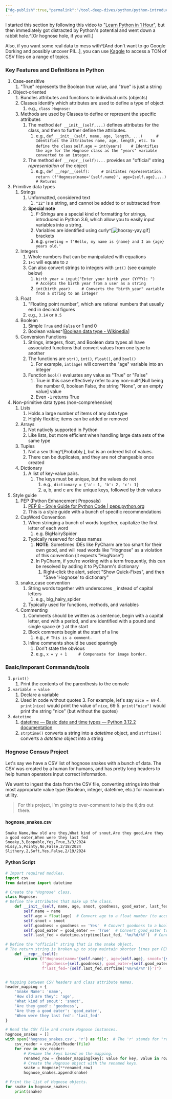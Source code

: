 ```yaml
---
{"dg-publish":true,"permalink":"/tool-deep-dives/python/python-introduction/"}
---
```


I started this section by following this video to ["Learn Python in 1 Hour"](https://www.youtube.com/watch?v=kqtD5dpn9C8), but then immediately got distracted by Python's potential and went down a rabbit hole.^[Or hognose hole, if you will.]

Also, if you want some real data to mess with^[And don't want to go Google Dorking and possibly uncover PII...], you can use [Kaggle](https://www.kaggle.com/datasets) to access a TON of CSV files on a range of topics. 

### Key Features and Definitions in Python
1. Case-sensitive
	1. "True" represents the Boolean true value, and "true" is just a string
2. Object-oriented
	1. Bundles attributes and functions to individual units (objects)
	2. Classes identify which attributes are used to define a type of object
		1. e.g., `class Hognose:`
	3. Methods are used by Classes to define or represent the specific attributes
		1. The method `def __init__(self,...)` defines attributes for the class, and then to further define the attributes.
			1. e.g., `def __init__(self, name, age, length, ...)      # Identifies the attributes name, age, length, etc. to define the class` 
			   `self.age = int(years)    # Identifies the age for the Hognose class as the "years" variable converted to an integer.` 
		2. The method `def __repr__(self):...` provides an "official" string *representation* of the object
			1. e.g., `def __repr__(self):     # Initiates representation.`
			   `return (f"Hognose(name='{self.name}', age={self.age},...)       # Returns `
3. Primitive data types
	1. Strings
		1. Unformatted, considered text
			1. `"12"` is a string, and cannot be added to or subtracted from
		2. **Special note**
			1. *F-Strings* are a special kind of formatting for strings, introduced in Python 3.6, which allow you to easily input variables into a string.
			2. Variables are identified using curly^[![hooray-yay.gif](/img/user/Attachments/hooray-yay.gif)] brackets
			3. e.g. `greeting = f'Hello, my name is {name} and I am {age} years old.'`
	2. Integers
		1. Whole numbers that can be manipulated with equations
		2. `1+1` will equate to `2`
		3. Can also convert strings to integers with `int()` (see example below)
			1. `birth_year = input("Enter your birth year (YYYY): ")     # Accepts the birth year from a user as a string`
			2. `int(birth_year)     # Converts the "birth_year" variable from a string to an integer`
	3. Float
		1. "Floating point number", which are rational numbers that usually end in decimal figures
		2. e.g., `3.14` or `0.5`
	4. Boolean
		1. Simple `True` and `False` or 1 and 0
		2. Boolean values^[[Boolean data type - Wikipedia](https://en.wikipedia.org/wiki/Boolean_data_type)]
	5. Conversion Functions
		1. Strings, integers, float, and Boolean data types all have associated functions that convert values from one type to another
		2. The functions are `str()`, `int()`, `float()`, and `bool()`
			1. For example, `int(age)` will convert the "age" variable into an integer
		3.  Function `bool()` evaluates any value as "True" or "False"
			1. True in this case effectively refer to any non-null^[Null being the number 0, boolean False, the string "None", or an empty value] value
			2. Even `-1` returns True
4. Non-primitive data types (non-comprehensive)
	1. Lists
		1. Holds a large number of items of any data type
		2. Highly flexible; items can be added or removed
	2. Arrays
		1. Not natively supported in Python
		2. Like lists, but more efficient when handling large data sets of the same type
	3. Tuples
		1. Not a sex thing^[Probably.], but is an ordered list of values.
		2. There can be duplicates, and they are not changeable once created
	4. Dictionary
		1. A list of key-value pairs.
			1. The keys must be unique, but the values do not
				1. e.g., `dictionary = {'a': 1, 'b': 2, 'c': 1}`
				2. a, b, and c are the unique keys, followed by their values
5. Style guide
	1. PEP (Python Enhancement Proposals)
		1. [PEP 8 – Style Guide for Python Code | peps.python.org](https://peps.python.org/pep-0008/)
		2. This is a style guide with a bunch of specific recommendations 
	2. CapWord Convention
		1. When stringing a bunch of words together, capitalize the first letter of each word
			1. e.g. BigHairySpider
		2. Typically reserved for class names
			1. **NOTE**: Sometimes IDEs like PyCharm are too smart for their own good, and will read words like "Hognose" as a violation of this convention (it expects "HogNose")
			2. In PyCharm, if you're working with a term frequently, this can be resolved by adding it to PyCharm's dictionary
				1. Right-click the alert, select "Show Quick-Fixes", and then "Save 'Hognose' to dictionary"
	3. snake_case convention
		1. String words together with underscores `_` instead of capital letters
			1. e.g., big_hairy_spider
		2. Typically used for functions, methods, and variables
	4. Commenting
		1. Comments should be written as a sentence, begin with a capital letter, end with a period, and are identified with a pound and single space (`# `) at the start
		2. Block comments begin at the start of a line
			1. e.g., `# This is a comment.`
		3. Inline comments should be used sparingly
			1. Don't state the obvious
			2. e.g., `x = y + 1     # Compensate for image border.`

### Basic/Imporant Commands/tools
1. `print()`
	1. Print the contents of the parenthesis to the console
2. `variable = value`
	1. Declare a variable
	2. Used in code without quotes
		3. For example, let's say `nice = 69`
		4. `print(nice)` would print the value of `nice`, 69
		5. `print("nice")` would print the string "nice" (but without the quotes)
3. `datetime`
	1. [datetime — Basic date and time types — Python 3.12.2 documentation](https://docs.python.org/3/library/datetime.html)
	2. `strptime()` converts a string into a *datetime* object, and `strftime()` converts a *datetime* object into a string

### Hognose Census Project

Let's say we have a CSV list of hognose snakes with a bunch of data. The CSV was created by a human for humans, and has pretty long headers to help human operators input correct information.

We want to ingest the data from the CSV file, converting strings into their most appropriate value type (Boolean, integer, datetime, etc.) for maximum utility.

> For this project, I'm going to over-comment to help the tl;drs out there.

#### hognose_snakes.csv
```CSV
Snake Name,How old are they,What kind of snout,Are they good,Are they a good eater,When were they last fed
Sneaky,3,Boopable,Yes,True,3/3/2024
Hissy,5,Pointy,No,False,2/18/2024
Slithery,2,Soft,Yes,False,2/19/2024
```

#### Python Script
```Python
# Import required modules.
import csv
from datetime import datetime

# Create the "Hognose" class.
class Hognose:
# Define the attributes that make up the class.
    def __init__(self, name, age, snoot, goodness, good_eater, last_fed):
        self.name = name
        self.age = float(age)  # Convert age to a float number (to account for ages between 0 and 1).
        self.snoot = snoot
        self.goodness = goodness == 'Yes'  # Convert goodness to a boolean.
        self.good_eater = good_eater == 'True'  # Convert good_eater to a boolean.
        self.last_fed = datetime.strptime(last_fed, '%m/%d/%Y')  # Convert last_fed to a datetime object.

# Define the "official" string that is the snake object.
# The return string is broken up to stay maintain shorter lines per PEP 8
    def __repr__(self):
        return (f"Hognose(name='{self.name}', age={self.age}, snoot='{self.snoot}', "
                f"goodness={self.goodness}, good_eater={self.good_eater}, "
                f"last_fed='{self.last_fed.strftime('%m/%d/%Y')}')")


# Mapping between CSV headers and class attribute names.
header_mapping = {
    'Snake Name': 'name',
    'How old are they': 'age',
    'What kind of snout': 'snoot',
    'Are they good': 'goodness',
    'Are they a good eater': 'good_eater',
    'When were they last fed': 'last_fed'
}

# Read the CSV file and create Hognose instances.
hognose_snakes = []
with open('hognose_snakes.csv', 'r') as file:  # The 'r' stands for "read", as opposed to "write".
    csv_reader = csv.DictReader(file)
    for row in csv_reader:
        # Rename the keys based on the mapping.
        renamed_row = {header_mapping[key]: value for key, value in row.items()}
        # Create the Hognose object with the renamed keys.
        snake = Hognose(**renamed_row)
        hognose_snakes.append(snake)

# Print the list of Hognose objects.
for snake in hognose_snakes:
    print(snake)

```

